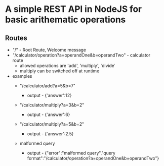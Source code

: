 # A simple REST API in NodeJS for basic arithematic operations

## Routes
- "/" - Root Route, Welcome message
- "/calculator/operation?a=operandOne&b=operandTwo" - calculator route
    - allowed operations are 'add', 'multiply', 'divide'
    - multiply can be switched off at runtime
- examples
  - "/calculator/add?a=5&b=7"
    - output - {'answer':12}
  - "/calculator/multiply?a=3&b=2"
    - output - {'answer':6}
  - "/calculator/multiply?a=5&b=2"
    - output - {'answer':2.5}

  - malformed query
    - output - {"error":"malformed query","query format":"/calculator/operation?a=operandOne&b=operandTwo"}